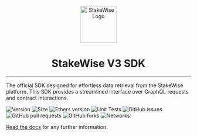 <div align="center">
    <a href="https://sdk.stakewise.io">
        <img src="https://app.stakewise.io/logo512.png" alt="StakeWise Logo" width="100">
    </a>
    <h1>StakeWise V3 SDK</h1>
</div>

---

The official SDK designed for effortless data retrieval from the StakeWise platform. This SDK provides a streamlined interface over GraphQL requests and contract interactions.

![Version](https://img.shields.io/npm/v/@stakewise/v3-sdk)
![Size](https://img.shields.io/bundlephobia/min/@stakewise/v3-sdk?label=Size)
![Ethers version](https://img.shields.io/badge/ethers-%5E6.13.2-purple)
![Unit Tests](https://github.com/stakewise/v3-sdk/actions/workflows/unit-tests.yml/badge.svg)
![GitHub issues](https://img.shields.io/github/issues-raw/stakewise/v3-sdk)
![GitHub pull requests](https://img.shields.io/github/issues-pr-raw/stakewise/v3-sdk)
![GitHub forks](https://img.shields.io/github/forks/stakewise/v3-sdk)
![Networks](https://img.shields.io/badge/networks-mainnet%20%7C%20hoodi(testnet)%20%7C%20gnosis%20%7C%20chiado(testnet)%20-2aa846)


[Read the docs](https://sdk.stakewise.io/setup/prerequisites) for any further information.
